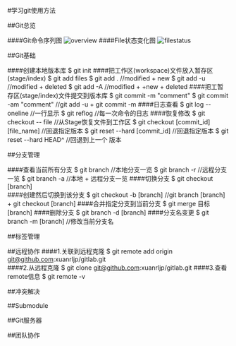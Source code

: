 #学习git使用方法

##Git总览

####Git命令序列图
![overview](http://assets.osteele.com/images/2008/git-transport.png)
####File状态变化图
![filestatus](https://git-scm.com/figures/18333fig0201-tn.png)


##Git基础

####创建本地版本库
	$ git init
####把工作区(workspace)文件放入暂存区(stage/index)
    $ git add files 
    $ git add .         //modified + new
    $ git add -u        //modified + deleted
    $ git add -A        //modified + +new + deleted
####把工暂存区(stage/index)文件提交到版本库
    $ git commit -m "comment"
    $ git commit -am "comment" //git add -u + git commit -m
####日志查看
    $ git log --oneline     //一行显示
    $ git reflog            //每一次命令的日志
####恢复修改
    $ git checkout -- file                  //从Stage恢复文件到工作区
    $ git checkout [commit_id] [file_name]  //回退指定版本
    $ git reset --hard [commit_id]          //回退指定版本
    $ git reset --hard HEAD^                //回退到上一个 版本


##分支管理

####查看当前所有分支
    $ git branch        //本地分支一览
    $ git branch -r     //远程分支一览
    $ git branch -a     //本地 + 远程分支一览
####切换分支
    $ git checkout [branch]    
####创建然后切换到该分支
    $ git checkout -b [branch]   //git branch [branch] + git checkout [branch]
####合并指定分支到当前分支
    $ git merge 目标[branch]
####删除分支
    $ git branch -d [branch]
####分支名变更
    $ git branch -m [branch]     //修改当前分支名


##标签管理




##远程协作
####1.关联到远程克隆
    $ git remote add origin git@github.com:xuanrljp/gitlab.git    
####2.从远程克隆
    $ git clone git@github.com:xuanrljp/gitlab.git
####3.查看remote信息
    $ git remote -v


##冲突解决


##Submodule


##Git服务器


##团队协作